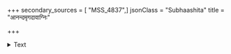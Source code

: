 +++
secondary_sources = [ "MSS_4837",]
jsonClass = "Subhaashita"
title = "आनन्दमृगदावाग्निः"

+++

<details><summary>Text</summary>

आनन्दमृगदावाग्निः शीलशाखिमदद्विपः।  
ज्ञानदीपमहावायुर् अयं खलसमागमः॥
</details>
